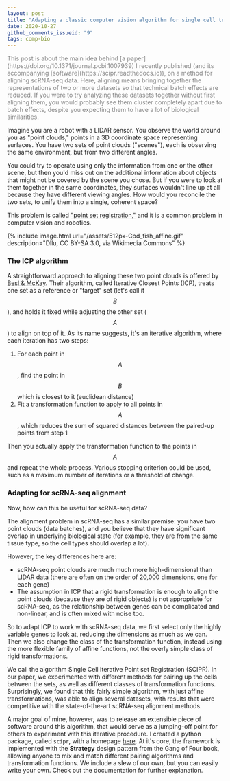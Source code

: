 ```yaml
---
layout: post
title: "Adapting a classic computer vision algorithm for single cell transcriptomics"
date: 2020-10-27
github_comments_issueid: "9"
tags: comp-bio
---
```


<span style="color:Gray">
This post is about the main idea behind [a paper](https://doi.org/10.1371/journal.pcbi.1007939) I recently published (and its accompanying [software](https://scipr.readthedocs.io)), on a method for aligning scRNA-seq data. Here, aligning means bringing together the representations of two or more datasets so that technical batch effects are reduced. If you were to try analyzing these datasets together without first aligning them, you would probably see them cluster completely apart due to batch effects, despite you expecting them to have a lot of biological similarities.
</span>

Imagine you are a robot with a LIDAR sensor. You observe the world around you as "point clouds," points in a 3D coordinate space representing surfaces. You have two sets of point clouds ("scenes"), each is observing the same environment, but from two different angles.

You could try to operate using only the information from one or the other scene, but then you'd miss out on the additional information about objects that might not be covered by the scene you chose. But if you were to look at them together in the same coordinates, they surfaces wouldn't line up at all because they have different viewing angles. How would you reconcile the two sets, to unify them into a single, coherent space?

This problem is called ["point set registration,"](https://en.wikipedia.org/wiki/Point_set_registration) and it is a common problem in computer vision and robotics.

{% include image.html url="/assets/512px-Cpd_fish_affine.gif" description="Dllu, CC BY-SA 3.0, via Wikimedia Commons" %}

### The ICP algorithm

A straightforward approach to aligning these two point clouds is offered by [Besl & McKay](https://doi.org/10.1117/12.57955). Their algorithm, called Iterative Closest Points (ICP), treats one set as a reference or "target" set (let's call it $$B$$), and holds it fixed while adjusting the other set ($$A$$) to align on top of it. As its name suggests, it's an iterative algorithm, where each iteration has two steps:

1. For each point in $$A$$, find the point in $$B$$ which is closest to it (euclidean distance)
2. Fit a transformation function to apply to all points in $$A$$, which reduces the sum of squared distances between the paired-up points from step 1

Then you actually apply the transformation function to the points in $$A$$ and repeat the whole process. Various stopping criterion could be used, such as a maximum number of iterations or a threshold of change.

### Adapting for scRNA-seq alignment
Now, how can this be useful for scRNA-seq data?

The alignment problem in scRNA-seq has a similar premise: you have two point clouds (data batches), and you believe that they have significant overlap in underlying biological state (for example, they are from the same tissue type, so the cell types should overlap a lot).

However, the key differences here are:
- scRNA-seq point clouds are much much more high-dimensional than LIDAR data (there are often on the order of 20,000 dimensions, one for each gene)
- The assumption in ICP that a rigid transformation is enough to align the point clouds (because they are of rigid objects) is not appropriate for scRNA-seq, as the relationship between genes can be complicated and non-linear, and is often mixed with noise too.

So to adapt ICP to work with scRNA-seq data, we first select only the highly variable genes to look at, reducing the dimensions as much as we can. Then we also change the class of the transformation function, instead using the more flexible family of affine functions, not the overly simple class of rigid transformations.

We call the algorithm Single Cell Iterative Point set Registration (SCIPR). In our paper, we experimented with different methods for pairing up the cells between the sets, as well as different classes of transformation functions. Surprisingly, we found that this fairly simple algorithm, with just affine transformations, was able to align several datasets, with results that were competitive with the state-of-the-art scRNA-seq alignment methods.

A major goal of mine, however, was to release an extensible piece of software around this algorithm, that would serve as a jumping-off point for others to experiment with this iterative procedure. I created a python package, called `scipr`, with a homepage [here](https://scipr.readthedocs.io). At it's core, the framework is implemented with the **Strategy** design pattern from the Gang of Four book, allowing anyone to mix and match different pairing algorithms and transformation functions. We include a slew of our own, but you can easily write your own. Check out the documentation for further explanation.